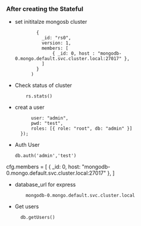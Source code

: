 
### After creating the Stateful 

- set inititalze mongosb cluster

  ```rs.initiate(
          {
            _id: "rs0",
            version: 1,
            members: [
                { _id: 0, host : "mongodb-0.mongo.default.svc.cluster.local:27017" },
            ]
          }
        )
  ```

- Check status of cluster
  ```
      rs.stats()
  ```

- creat a user

  ```db.createUser({
        user: "admin",
        pwd: "test",
        roles: [{ role: "root", db: "admin" }]
    });
  ```

- Auth User
  ``` 
  db.auth('admin','test')
  ```
cfg.members = [
{ _id: 0, host: "mongodb-0.mongo.default.svc.cluster.local:27017" },
]


- database_url for express
  ```
      mongodb-0.mongo.default.svc.cluster.local
  ```

- Get users
  ```
    db.getUsers()
  ```
